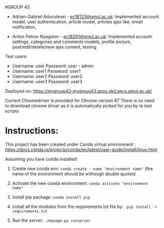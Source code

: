 #GROUP 43
* Adrian-Gabriel Aduculesei - ec18123@qmul.ac.uk:
  Implemented account model, user authentication, article model, articles ajax like, email notification, 

* Anton Petrov Nyagolov - ec18201@qmul.ac.uk:
  Implemented accoutn settings, categories and comments models, profile picture, post/edit/delete/new ajax coment, testing


Test users:
* Username: user Password: user - admin 
* Username: user1 Password: user1
* Username: user2 Password: user2
* Username: user3 Password: user3

Deployed on: https://mygroup43-mygroup43.apps.okd.eecs.qmul.ac.uk/

Current Chromedriver is provided for Chrome version 87
There is no need to download chrome driver as it is automatically picked for you by te test scripts


# Instructions: 

This project has been created under Conda virtual environment : https://docs.conda.io/projects/conda/en/latest/user-guide/install/linux.html

Assuming you have conda installed:

1) Create new conda env: ```conda create --name "environment name"``` (the name of the environment should be withough double quotes)

2) Activate the new conda environment: ```conda activate "environment name"```

3) Install pip package: ```conda install pip```

4) install all the modules from the requirements.txt file by:
 ``` pip install -r requirements.txt```
5) Run the server: ```./manage.py runserver```

